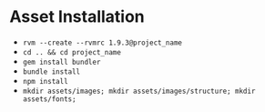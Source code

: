 # Asset Installation

- ```rvm --create --rvmrc 1.9.3@project_name```
- ```cd .. && cd project_name```
- ```gem install bundler```
- ```bundle install```
- ```npm install```
- ```mkdir assets/images; mkdir assets/images/structure; mkdir assets/fonts;```